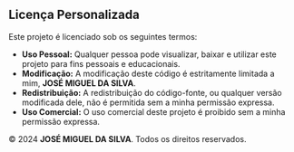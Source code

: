 ## Licença Personalizada

Este projeto é licenciado sob os seguintes termos:

- **Uso Pessoal:** Qualquer pessoa pode visualizar, baixar e utilizar este projeto para fins pessoais e educacionais.
- **Modificação:** A modificação deste código é estritamente limitada a mim, **JOSÉ MIGUEL DA SILVA**.
- **Redistribuição:** A redistribuição do código-fonte, ou qualquer versão modificada dele, não é permitida sem a minha permissão expressa.
- **Uso Comercial:** O uso comercial deste projeto é proibido sem a minha permissão expressa.

© 2024 **JOSÉ MIGUEL DA SILVA**. Todos os direitos reservados.